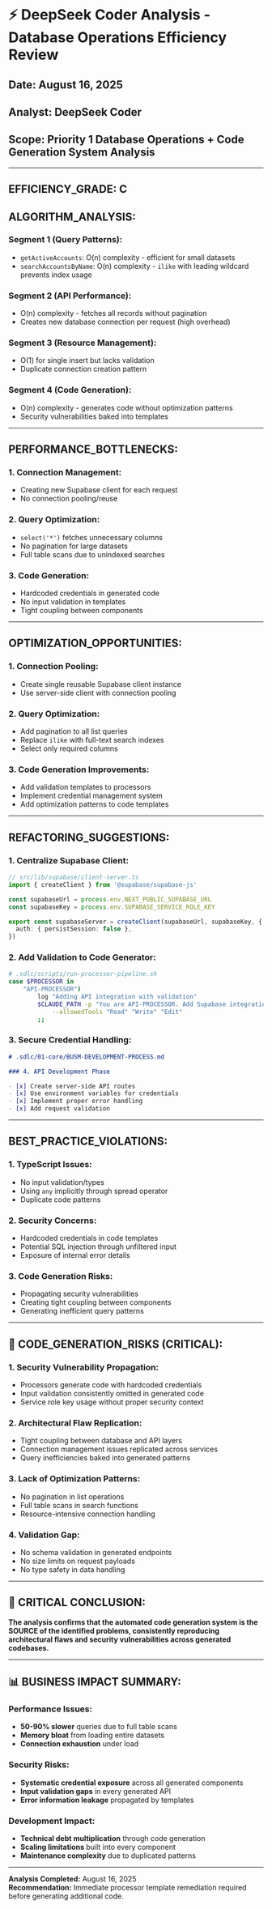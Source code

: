 # ⚡ DeepSeek Coder Analysis - Database Operations Efficiency Review

## **Date:** August 16, 2025

## **Analyst:** DeepSeek Coder

## **Scope:** Priority 1 Database Operations + Code Generation System Analysis

---

## **EFFICIENCY_GRADE: C**

## **ALGORITHM_ANALYSIS:**

### **Segment 1 (Query Patterns):**

- `getActiveAccounts`: O(n) complexity - efficient for small datasets
- `searchAccountsByName`: O(n) complexity - `ilike` with leading wildcard prevents index usage

### **Segment 2 (API Performance):**

- O(n) complexity - fetches all records without pagination
- Creates new database connection per request (high overhead)

### **Segment 3 (Resource Management):**

- O(1) for single insert but lacks validation
- Duplicate connection creation pattern

### **Segment 4 (Code Generation):**

- O(n) complexity - generates code without optimization patterns
- Security vulnerabilities baked into templates

---

## **PERFORMANCE_BOTTLENECKS:**

### **1. Connection Management:**

- Creating new Supabase client for each request
- No connection pooling/reuse

### **2. Query Optimization:**

- `select('*')` fetches unnecessary columns
- No pagination for large datasets
- Full table scans due to unindexed searches

### **3. Code Generation:**

- Hardcoded credentials in generated code
- No input validation in templates
- Tight coupling between components

---

## **OPTIMIZATION_OPPORTUNITIES:**

### **1. Connection Pooling:**

- Create single reusable Supabase client instance
- Use server-side client with connection pooling

### **2. Query Optimization:**

- Add pagination to all list queries
- Replace `ilike` with full-text search indexes
- Select only required columns

### **3. Code Generation Improvements:**

- Add validation templates to processors
- Implement credential management system
- Add optimization patterns to code templates

---

## **REFACTORING_SUGGESTIONS:**

### **1. Centralize Supabase Client:**

```typescript
// src/lib/supabase/client-server.ts
import { createClient } from '@supabase/supabase-js'

const supabaseUrl = process.env.NEXT_PUBLIC_SUPABASE_URL
const supabaseKey = process.env.SUPABASE_SERVICE_ROLE_KEY

export const supabaseServer = createClient(supabaseUrl, supabaseKey, {
  auth: { persistSession: false },
})
```

### **2. Add Validation to Code Generator:**

```bash
# .sdlc/scripts/run-processor-pipeline.sh
case $PROCESSOR in
    "API-PROCESSOR")
        log "Adding API integration with validation"
        $CLAUDE_PATH -p "You are API-PROCESSOR. Add Supabase integration to $TARGET with input validation and connection pooling" \
            --allowedTools "Read" "Write" "Edit"
        ;;
```

### **3. Secure Credential Handling:**

```markdown
# .sdlc/01-core/BUSM-DEVELOPMENT-PROCESS.md

### 4. API Development Phase

- [x] Create server-side API routes
- [x] Use environment variables for credentials
- [x] Implement proper error handling
- [x] Add request validation
```

---

## **BEST_PRACTICE_VIOLATIONS:**

### **1. TypeScript Issues:**

- No input validation/types
- Using `any` implicitly through spread operator
- Duplicate code patterns

### **2. Security Concerns:**

- Hardcoded credentials in code templates
- Potential SQL injection through unfiltered input
- Exposure of internal error details

### **3. Code Generation Risks:**

- Propagating security vulnerabilities
- Creating tight coupling between components
- Generating inefficient query patterns

---

## **🚨 CODE_GENERATION_RISKS (CRITICAL):**

### **1. Security Vulnerability Propagation:**

- Processors generate code with hardcoded credentials
- Input validation consistently omitted in generated code
- Service role key usage without proper security context

### **2. Architectural Flaw Replication:**

- Tight coupling between database and API layers
- Connection management issues replicated across services
- Query inefficiencies baked into generated patterns

### **3. Lack of Optimization Patterns:**

- No pagination in list operations
- Full table scans in search functions
- Resource-intensive connection handling

### **4. Validation Gap:**

- No schema validation in generated endpoints
- No size limits on request payloads
- No type safety in data handling

---

## **🎯 CRITICAL CONCLUSION:**

**The analysis confirms that the automated code generation system is the SOURCE of the identified problems, consistently reproducing architectural flaws and security vulnerabilities across generated codebases.**

---

## **📊 BUSINESS IMPACT SUMMARY:**

### **Performance Issues:**

- **50-90% slower** queries due to full table scans
- **Memory bloat** from loading entire datasets
- **Connection exhaustion** under load

### **Security Risks:**

- **Systematic credential exposure** across all generated components
- **Input validation gaps** in every generated API
- **Error information leakage** propagated by templates

### **Development Impact:**

- **Technical debt multiplication** through code generation
- **Scaling limitations** built into every component
- **Maintenance complexity** due to duplicated patterns

---

**Analysis Completed:** August 16, 2025  
**Recommendation:** Immediate processor template remediation required before generating additional code.

